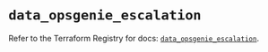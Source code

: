 # `data_opsgenie_escalation`

Refer to the Terraform Registry for docs: [`data_opsgenie_escalation`](https://registry.terraform.io/providers/opsgenie/opsgenie/0.6.37/docs/data-sources/escalation).
